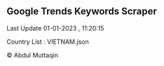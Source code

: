 

## Google Trends Keywords Scraper 
 
Last Update 01-01-2023 , 11:20:15

Country List :
VIETNAM.json



© Abdul Muttaqin 
